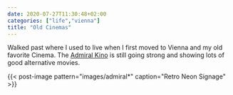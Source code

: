 ```yaml
---
date: 2020-07-27T11:30:48+02:00
categories: ["life","vienna"]
title: "Old Cinemas"
---
```


Walked past where I used to live when I first moved to Vienna and my old favorite Cinema. The [Admiral Kino](http://www.admiralkino.at) is still going strong and showing lots of good alternative movies.

{{< post-image pattern="images/admiral*" caption="Retro Neon Signage" >}}
